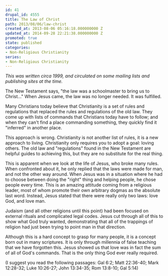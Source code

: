 ```yaml
---
id: 41
drupal_id: 4555
title: The Law of Christ
path: 2013/08/06/law-christ
created_at: 2013-08-06 05:16:18.000000000 Z
updated_at: 2014-09-28 22:21:38.000000000 Z
promoted: true
state: published
categories:
- Non-Religious Christianity
series:
- Non-Religious Christianity
---
```

*This was written circa 1999, and circulated on some mailing lists and publishing sites at the time.*

The New Testament says, "the law was a schoolmaster to bring us to Christ..." When Jesus came, the law was no longer needed. It was fulfilled.
 
Many Christians today believe that Christianity is a set of rules and regulations that replaced the rules and regulations of the old law.  They come up with lists of commands that Christians today have to follow; and when they can't find a place commanding something, they quickly find it "inferred" in another place.
 
This approach is wrong. Christianity is not another list of rules, it is a new approach to living. Christianity only requires you to adopt a goal: loving others. The old law and "regulations" found in the New Testament are helpful guides to achieving this, but they are no substitute for the real thing.
 
This is apparent when we look at the life of Jesus, who broke many rules. When confronted about it, he only replied that the laws were made for man, and not the other way around. When Jesus was in a situation where he had to choose between doing the "right" thing and  helping people, he chose people every time. This is an amazing attitude coming from a religious leader, most of whom promote their  own arbitrary dogmas as the absolute last word. Instead, Jesus stated that there were really only two laws: love God, and love man.
 
Judaism (and all other religions until this point) had been focused on external rituals and complicated legal codes. Jesus cut through all of this to show what God truly wanted, demonstrating that all of the trappings of religion had just been trying to point man in that direction.
 
Although this is a hard concept to grasp for many people, it is a concept born out in many scriptures. It is only through millennia of false teaching that we have forgotten this. Jesus showed us that love was in fact the sum of all of God's commands. That is the only thing God ever really required.
 
 
(I suggest you read the following passages: Gal 6:2; Matt 22:36-40; Mark 12:28-32; Luke 10:26-27; John 13:34-35; Rom 13:8-10; Gal 5:14)
